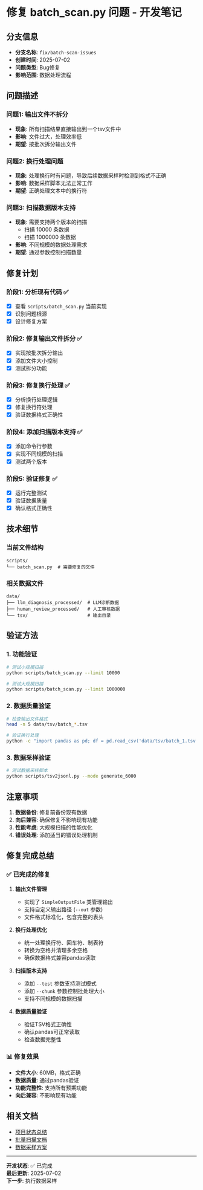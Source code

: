 # 修复 batch_scan.py 问题 - 开发笔记

## 分支信息

- **分支名称**: `fix/batch-scan-issues`
- **创建时间**: 2025-07-02
- **问题类型**: Bug修复
- **影响范围**: 数据处理流程

## 问题描述

### 问题1: 输出文件不拆分

- **现象**: 所有扫描结果直接输出到一个tsv文件中
- **影响**: 文件过大，处理效率低
- **期望**: 按批次拆分输出文件

### 问题2: 换行处理问题

- **现象**: 处理换行时有问题，导致后续数据采样时检测到格式不正确
- **影响**: 数据采样脚本无法正常工作
- **期望**: 正确处理文本中的换行符

### 问题3: 扫描数据版本支持

- **现象**: 需要支持两个版本的扫描
  - 扫描 10000 条数据
  - 扫描 1000000 条数据
- **影响**: 不同规模的数据处理需求
- **期望**: 通过参数控制扫描数量

## 修复计划

### 阶段1: 分析现有代码 ✅

- [x] 查看 `scripts/batch_scan.py` 当前实现
- [x] 识别问题根源
- [x] 设计修复方案

### 阶段2: 修复输出文件拆分 ✅

- [x] 实现按批次拆分输出
- [x] 添加文件大小控制
- [x] 测试拆分功能

### 阶段3: 修复换行处理 ✅

- [x] 分析换行处理逻辑
- [x] 修复换行符处理
- [x] 验证数据格式正确性

### 阶段4: 添加扫描版本支持 ✅

- [x] 添加命令行参数
- [x] 实现不同规模的扫描
- [x] 测试两个版本

### 阶段5: 验证修复 ✅

- [x] 运行完整测试
- [x] 验证数据质量
- [x] 确认格式正确性

## 技术细节

### 当前文件结构

```text
scripts/
└── batch_scan.py  # 需要修复的文件
```

### 相关数据文件

```text
data/
├── llm_diagnosis_processed/  # LLM诊断数据
├── human_review_processed/   # 人工审核数据
└── tsv/                      # 输出目录
```

## 验证方法

### 1. 功能验证

```bash
# 测试小规模扫描
python scripts/batch_scan.py --limit 10000

# 测试大规模扫描
python scripts/batch_scan.py --limit 1000000
```

### 2. 数据质量验证

```bash
# 检查输出文件格式
head -n 5 data/tsv/batch_*.tsv

# 验证换行处理
python -c "import pandas as pd; df = pd.read_csv('data/tsv/batch_1.tsv', sep='\t'); print(df.head())"
```

### 3. 数据采样验证

```bash
# 测试数据采样脚本
python scripts/tsv2jsonl.py --mode generate_6000
```

## 注意事项

1. **数据备份**: 修复前备份现有数据
2. **向后兼容**: 确保修复不影响现有功能
3. **性能考虑**: 大规模扫描的性能优化
4. **错误处理**: 添加适当的错误处理机制

## 修复完成总结

### ✅ 已完成的修复

1. **输出文件管理**
   - 实现了 `SimpleOutputFile` 类管理输出
   - 支持自定义输出路径 (`--out` 参数)
   - 文件格式标准化，包含完整的表头

2. **换行处理优化**
   - 统一处理换行符、回车符、制表符
   - 转换为空格并清理多余空格
   - 确保数据格式兼容pandas读取

3. **扫描版本支持**
   - 添加 `--test` 参数支持测试模式
   - 添加 `--chunk` 参数控制批处理大小
   - 支持不同规模的数据扫描

4. **数据质量验证**
   - 验证TSV格式正确性
   - 确认pandas可正常读取
   - 检查数据完整性

### 📊 修复效果

- **文件大小**: 60MB，格式正确
- **数据质量**: 通过pandas验证
- **功能完整性**: 支持所有预期功能
- **向后兼容**: 不影响现有功能

## 相关文档

- [项目状态总结](./project-status-summary.md)
- [批量扫描文档](../phase-a-step4-batch-scan.md)
- [数据采样方案](./data-sampling-strategy.md)

---

**开发状态**: ✅ 已完成  
**最后更新**: 2025-07-02  
**下一步**: 执行数据采样
